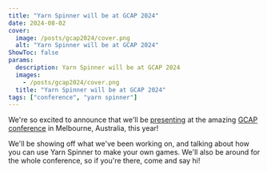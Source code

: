 ```yaml
---
title: "Yarn Spinner will be at GCAP 2024"
date: 2024-08-02
cover:
  image: /posts/gcap2024/cover.png
  alt: "Yarn Spinner will be at GCAP 2024"
ShowToc: false
params:
  description: Yarn Spinner will be at GCAP 2024
  images:
    - /posts/gcap2024/cover.png
  title: "Yarn Spinner will be at GCAP 2024"
tags: ["conference", "yarn spinner"]
---
```


We're so excited to announce that we'll be [presenting](https://app.meettomatch.com/gcap2024/widget/details/10/) at the amazing [GCAP conference](https://gcap.com.au/) in Melbourne, Australia, this year!

We'll be showing off what we've been working on, and talking about how you can use Yarn Spinner to make your own games. We'll also be around for the whole conference, so if you're there, come and say hi!
